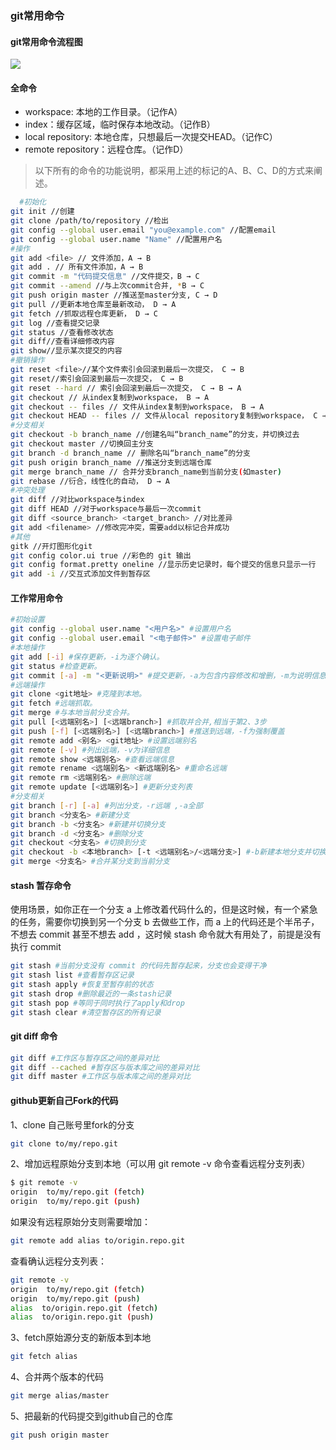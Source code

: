 ### git常用命令

#### git常用命令流程图

![](https://github.com/wisestcoder/blog/blob/master/git/images/gitflow.png)

#### 全命令

- workspace: 本地的工作目录。（记作A）
- index：缓存区域，临时保存本地改动。（记作B）
- local repository: 本地仓库，只想最后一次提交HEAD。（记作C）
- remote repository：远程仓库。（记作D）

> 以下所有的命令的功能说明，都采用上述的标记的A、B、C、D的方式来阐述。
```bash
  #初始化
git init //创建
git clone /path/to/repository //检出
git config --global user.email "you@example.com" //配置email
git config --global user.name "Name" //配置用户名
#操作
git add <file> // 文件添加，A → B
git add . // 所有文件添加，A → B
git commit -m "代码提交信息" //文件提交，B → C
git commit --amend //与上次commit合并, *B → C
git push origin master //推送至master分支, C → D
git pull //更新本地仓库至最新改动， D → A
git fetch //抓取远程仓库更新， D → C
git log //查看提交记录
git status //查看修改状态
git diff//查看详细修改内容
git show//显示某次提交的内容
#撤销操作
git reset <file>//某个文件索引会回滚到最后一次提交， C → B
git reset//索引会回滚到最后一次提交， C → B
git reset --hard // 索引会回滚到最后一次提交， C → B → A
git checkout // 从index复制到workspace， B → A
git checkout -- files // 文件从index复制到workspace， B → A
git checkout HEAD -- files // 文件从local repository复制到workspace， C → A
#分支相关
git checkout -b branch_name //创建名叫“branch_name”的分支，并切换过去
git checkout master //切换回主分支
git branch -d branch_name // 删除名叫“branch_name”的分支
git push origin branch_name //推送分支到远端仓库
git merge branch_name // 合并分支branch_name到当前分支(如master)
git rebase //衍合，线性化的自动， D → A
#冲突处理
git diff //对比workspace与index
git diff HEAD //对于workspace与最后一次commit
git diff <source_branch> <target_branch> //对比差异
git add <filename> //修改完冲突，需要add以标记合并成功
#其他
gitk //开灯图形化git
git config color.ui true //彩色的 git 输出
git config format.pretty oneline //显示历史记录时，每个提交的信息只显示一行
git add -i //交互式添加文件到暂存区
```

#### 工作常用命令
```bash
#初始设置
git config --global user.name "<用户名>" #设置用户名
git config --global user.email "<电子邮件>" #设置电子邮件
#本地操作
git add [-i] #保存更新，-i为逐个确认。
git status #检查更新。
git commit [-a] -m "<更新说明>" #提交更新，-a为包含内容修改和增删，-m为说明信息，也可以使用 -am。
#远端操作
git clone <git地址> #克隆到本地。
git fetch #远端抓取。
git merge #与本地当前分支合并。
git pull [<远端别名>] [<远端branch>] #抓取并合并,相当于第2、3步
git push [-f] [<远端别名>] [<远端branch>] #推送到远端，-f为强制覆盖
git remote add <别名> <git地址> #设置远端别名
git remote [-v] #列出远端，-v为详细信息
git remote show <远端别名> #查看远端信息
git remote rename <远端别名> <新远端别名> #重命名远端
git remote rm <远端别名> #删除远端
git remote update [<远端别名>] #更新分支列表
#分支相关
git branch [-r] [-a] #列出分支，-r远端 ,-a全部
git branch <分支名> #新建分支
git branch -b <分支名> #新建并切换分支
git branch -d <分支名> #删除分支
git checkout <分支名> #切换到分支
git checkout -b <本地branch> [-t <远端别名>/<远端分支>] #-b新建本地分支并切换到分支, -t绑定远端分支
git merge <分支名> #合并某分支到当前分支
```

#### stash 暂存命令
使用场景，如你正在一个分支 a 上修改着代码什么的，但是这时候，有一个紧急的任务，需要你切换到另一个分支 b 去做些工作，而 a 上的代码还是个半吊子，不想去 commit 甚至不想去 add ，这时候 stash 命令就大有用处了，前提是没有执行 commit
```bash
git stash #当前分支没有 commit 的代码先暂存起来，分支也会变得干净
git stash list #查看暂存区记录
git stash apply #恢复至暂存前的状态
git stash drop #删除最近的一条stash记录
git stash pop #等同于同时执行了apply和drop
git stash clear #清空暂存区的所有记录
```

#### git diff 命令
```bash
git diff #工作区与暂存区之间的差异对比
git diff --cached #暂存区与版本库之间的差异对比
git diff master #工作区与版本库之间的差异对比
```

#### github更新自己Fork的代码
1、clone 自己账号里fork的分支
```bash
git clone to/my/repo.git
```
2、增加远程原始分支到本地（可以用 git remote -v 命令查看远程分支列表）
```bash
$ git remote -v
origin  to/my/repo.git (fetch)
origin  to/my/repo.git (push)
```
如果没有远程原始分支则需要增加：
```bash
git remote add alias to/origin.repo.git
```
查看确认远程分支列表：
```bash
git remote -v
origin  to/my/repo.git (fetch)
origin  to/my/repo.git (push)
alias  to/origin.repo.git (fetch)
alias  to/origin.repo.git (push)
```
3、fetch原始源分支的新版本到本地
```bash
git fetch alias
```
4、合并两个版本的代码
```bash
git merge alias/master
```
5、把最新的代码提交到github自己的仓库
```bash
git push origin master
```
